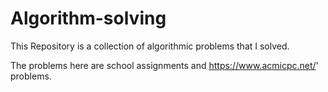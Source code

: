 # Algorithm-solving

This Repository is a collection of algorithmic problems that I solved.

The problems here are school assignments and https://www.acmicpc.net/' problems.
